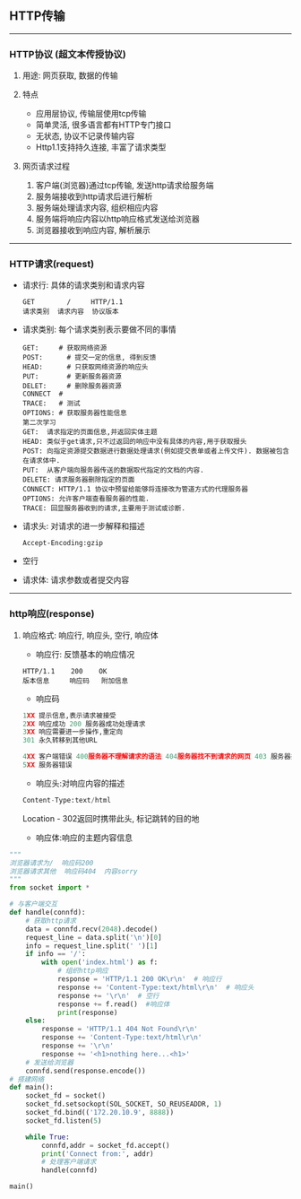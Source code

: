 ## HTTP传输 

---

### HTTP协议 (超文本传授协议)

1. 用途: 网页获取, 数据的传输
2. 特点
   * 应用层协议, 传输层使用tcp传输
   * 简单灵活, 很多语言都有HTTP专门接口
   * 无状态, 协议不记录传输内容
   * Http1.1支持持久连接, 丰富了请求类型

3. 网页请求过程
   1. 客户端(浏览器)通过tcp传输, 发送http请求给服务端
   2. 服务端接收到http请求后进行解析
   3. 服务端处理请求内容, 组织相应内容
   4. 服务端将响应内容以http响应格式发送给浏览器
   5. 浏览器接收到响应内容, 解析展示

---

### HTTP请求(request)

* 请求行: 具体的请求类别和请求内容

  ```http
  GET        /     HTTP/1.1
  请求类别  请求内容  协议版本
  ```

  

* 请求类别: 每个请求类别表示要做不同的事情

  ```http
  GET:     # 获取网络资源
  POST:  	 # 提交一定的信息, 得到反馈
  HEAD:		 # 只获取网络资源的响应头
  PUT: 	 	 # 更新服务器资源
  DELET:	 # 删除服务器资源
  CONNECT  #
  TRACE:   # 测试
  OPTIONS: # 获取服务器性能信息 
  第二次学习
  GET:  请求指定的页面信息,并返回实体主题
  HEAD: 类似于get请求,只不过返回的响应中没有具体的内容,用于获取报头
  POST: 向指定资源提交数据进行数据处理请求(例如提交表单或者上传文件). 数据被包含在请求体中.
  PUT:  从客户端向服务器传送的数据取代指定的文档的内容.
  DELETE: 请求服务器删除指定的页面
  CONNECT: HTTP/1.1 协议中预留给能够将连接改为管道方式的代理服务器
  OPTIONS: 允许客户端查看服务器的性能. 
  TRACE: 回显服务器收到的请求,主要用于测试或诊断.
  ```

* 请求头: 对请求的进一步解释和描述

  ```http
  Accept-Encoding:gzip
  ```

* 空行
* 请求体: 请求参数或者提交内容

---

### http响应(response)

1. 响应格式: 响应行, 响应头, 空行, 响应体

   * 响应行: 反馈基本的响应情况

   ```http
   HTTP/1.1    200    OK
   版本信息     响应码   附加信息
   ```

   * 响应码

   ```python
   1XX 提示信息,表示请求被接受
   2XX 响应成功 200 服务器成功处理请求
   3XX 响应需要进一步操作,重定向
   301 永久转移到其他URL
   
   4XX 客户端错误 400服务器不理解请求的语法 404服务器找不到请求的网页 403 服务器拒绝请求
   5XX 服务器错误 
   ```

   * 响应头:对响应内容的描述

   ```python
   Content-Type:text/html
   ```

   Location - 302返回时携带此头, 标记跳转的目的地

   * 响应体:响应的主题内容信息

```python
"""
浏览器请求为/  响应码200
浏览器请求其他  响应码404  内容sorry
"""
from socket import *

# 与客户端交互
def handle(connfd):
    # 获取http请求
    data = connfd.recv(2048).decode()
    request_line = data.split('\n')[0]
    info = request_line.split(' ')[1]
    if info == '/':
        with open('index.html') as f:
            # 组织http响应
            response = 'HTTP/1.1 200 OK\r\n'  # 响应行
            response += 'Content-Type:text/html\r\n'  # 响应头
            response += '\r\n'  # 空行
            response += f.read()  #响应体
            print(response)
    else:
        response = 'HTTP/1.1 404 Not Found\r\n'
        response += 'Content-Type:text/html\r\n'
        response += '\r\n'
        response += '<h1>nothing here...<h1>'
    # 发送给浏览器
    connfd.send(response.encode())
# 搭建网络
def main():
    socket_fd = socket()
    socket_fd.setsockopt(SOL_SOCKET, SO_REUSEADDR, 1)
    socket_fd.bind(('172.20.10.9', 8888))
    socket_fd.listen(5)

    while True:
        connfd,addr = socket_fd.accept()
        print('Connect from:', addr)
        # 处理客户端请求
        handle(connfd)

main()
```

